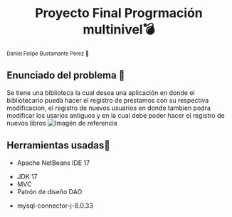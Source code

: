 <h1 align="center"> Proyecto Final Progrmación multinivel💣 </h1>
<sub> Daniel Felipe Bustamante Pérez 🚀 </sub>

## Enunciado del problema	📰
Se tiene una biblioteca la cual desea una aplicación en donde el bibliotecario pueda hacer el registro de prestamos con su respectiva modificacion,
el registro de nuevos usuarios en donde tambien podra modificar los usarios antiguos y en la cual debe poder hacer el registro de nuevos libros
![Imagén de referencia](https://www.google.com/search?q=biblioteca&tbm=isch&tbs=isz:m&hl=en&sa=X&ved=0CAMQpwVqFwoTCLDT9O6C9v4CFQAAAAAdAAAAABAF&biw=1903&bih=941#imgrc=B4yXthlcc0f7IM)

## Herramientas usadas📂
- Apache NetBeans IDE 17
* JDK 17
* MVC
* Patrón de diseño DAO
+ mysql-connector-j-8.0.33

